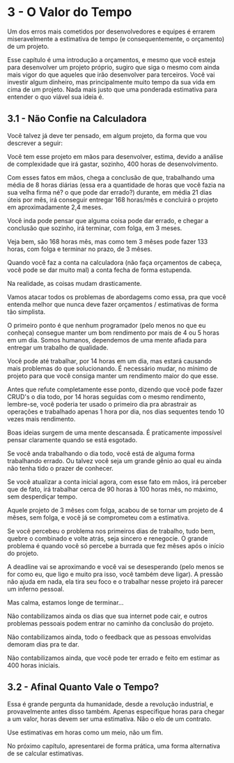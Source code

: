 # 3 - O Valor do Tempo

Um dos erros mais cometidos por desenvolvedores e equipes é errarem miseravelmente a estimativa de tempo (e consequentemente, o orçamento) de um projeto.

Esse capítulo é uma introdução a orçamentos, e mesmo que você esteja para desenvolver um projeto próprio, sugiro que siga o mesmo com ainda mais vigor do que aqueles que irão desenvolver para terceiros. Você vai investir algum dinheiro, mas principalmente muito tempo da sua vida em cima de um projeto. Nada mais justo que uma ponderada estimativa para entender o quo viável sua ideia é.

## 3.1 - Não Confie na Calculadora

Você talvez já deve ter pensado, em algum projeto, da forma que vou descrever a seguir:

Você tem esse projeto em mãos para desenvolver, estima, devido a análise de complexidade que irá gastar, sozinho, 400 horas de desenvolvimento.

Com esses fatos em mãos, chega a conclusão de que, trabalhando uma média de 8 horas diárias (essa era a quantidade de horas que você fazia na sua velha firma né? o que pode dar errado?) durante, em média 21 dias úteis por mês, irá conseguir entregar 168 horas/mês e concluirá o projeto em aproximadamente 2,4 meses.

Você inda pode pensar que alguma coisa pode dar errado, e chegar a conclusão que sozinho, irá terminar, com folga, em 3 meses.

Veja bem, são 168 horas mês, mas como tem 3 mêses pode fazer 133 horas, com folga e terminar no prazo, de 3 mêses.

Quando você faz a conta na calculadora (não faça orçamentos de cabeça, você pode se dar muito mal) a conta fecha de forma estupenda.

Na realidade, as coisas mudam drasticamente.

Vamos atacar todos os problemas de abordagems como essa, pra que você entenda melhor que nunca deve fazer orçamentos / estimativas de forma tão simplista.

O primeiro ponto é que nenhum programador (pelo menos no que eu conheça) consegue manter um bom rendimento por mais de 4 ou 5 horas em um dia. Somos humanos, dependemos de uma mente afiada para entregar um trabalho de qualidade. 

Você pode até trabalhar, por 14 horas em um dia, mas estará causando mais problemas do que solucionando. É necessário mudar, no mínimo de projeto para que você consiga manter um rendimento maior do que esse.

Antes que refute completamente esse ponto, dizendo que você pode fazer CRUD's o dia todo, por 14 horas seguidas com o mesmo rendimento, lembre-se, você poderia ter usado o primeiro dia pra abrastrair as operações e trabalhado apenas 1 hora por dia, nos dias sequentes tendo 10 vezes mais rendimento.

Boas ideias surgem de uma mente descansada. É praticamente impossível pensar claramente quando se está esgotado.

Se você anda trabalhando o dia todo, você está de alguma forma trabalhando errado. Ou talvez você seja um grande gênio ao qual eu ainda não tenha tido o prazer de conhecer.

Se você atualizar a conta inicial agora, com esse fato em mãos, irá perceber que de fato, irá trabalhar cerca de 90 horas à 100 horas mês, no máximo, sem desperdiçar tempo.

Aquele projeto de 3 mêses com folga, acabou de se tornar um projeto de 4 mêses, sem folga, e você já se comprometeu com a estimativa.

Se você percebeu o problema nos primeiros dias de trabalho, tudo bem, quebre o combinado e volte atrás, seja sincero e renegocie. O grande problema é quando você só percebe a burrada que fez mêses após o início do projeto.

A deadline vai se aproximando e você vai se desesperando (pelo menos se for como eu, que ligo e muito pra isso, você também deve ligar). A pressão não ajuda em nada, ela tira seu foco e o trabalhar nesse projeto irá parecer um inferno pessoal.

Mas calma, estamos longe de terminar...

Não contabilizamos ainda os dias que sua internet pode cair, e outros problemas pessoais podem entrar no caminho da conclusão do projeto.

Não contabilizamos ainda, todo o feedback que as pessoas envolvidas demoram dias pra te dar.

Não contabilizamos ainda, que você pode ter errado e feito em estimar as 400 horas iniciais.

## 3.2 - Afinal Quanto Vale o Tempo?

Essa é grande pergunta da humanidade, desde a revolução industrial, e provavelmente antes disso também. Apenas especifique horas para chegar a um valor, horas devem ser uma estimativa. Não o elo de um contrato.

Use estimativas em horas como um meio, não um fim. 

No próximo capítulo, apresentarei de forma prática, uma forma alternativa de se calcular estimativas.
